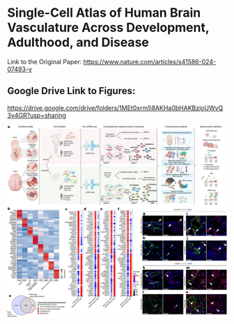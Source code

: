 # Single-Cell Atlas of Human Brain Vasculature Across Development, Adulthood, and Disease
Link to the Original Paper:
https://www.nature.com/articles/s41586-024-07493-y

## Google Drive Link to Figures: 
https://drive.google.com/drive/folders/1MEt0xrm1i8AKHa0bHAKBzjoUWvQ3v4GR?usp=sharing

![Graphical Abstract](https://github.com/FaragMamdouh/Reproducing-Human-Brain-Vasculature-Atlas/blob/main/41586_2024_7493_Fig1_HTML.png)


